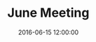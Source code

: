 ---
layout: post
title:  "June Meeting"
date:   2016-06-15 12:00:00
category: ag-environment
background: Following the most recent public meeting we revised the group's goals and objectives, discussed rural residential and commercial nodes, and landscaping buffers. 
agenda: ag-enviro-agenda-2016-06-15.pdf
documents:
  - title: Meeting Packet
    doc-url: ag-enviro-packet-2016-06-15.pdf
    doc-type: PDF
  - title: Meeting Slides
    doc-url: ag-env-slides-2016-06-15.pdf
    doc-type: PDF
minutes: ag-environment-6-15-16-minutes.pdf
---